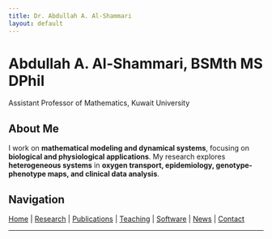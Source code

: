 ```yaml
---
title: Dr. Abdullah A. Al-Shammari
layout: default
---
```


# **Abdullah A. Al-Shammari, BSMth MS DPhil**  
Assistant Professor of Mathematics, Kuwait University  

## **About Me**  
I work on **mathematical modeling and dynamical systems**, focusing on **biological and physiological applications**. My research explores **heterogeneous systems** in **oxygen transport, epidemiology, genotype-phenotype maps, and clinical data analysis**.  

## **Navigation**  
[Home](index.md) | [Research](research.md) | [Publications](publications.md) | [Teaching](teaching.md) | [Software](software.md) | [News](news.md) | [Contact](contact.md)  

---
